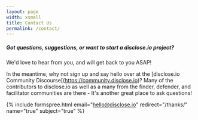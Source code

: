 ```yaml
---
layout: page
width: xsmall
title: Contact Us
permalink: /contact/
---
```


##### Got questions, suggestions, or want to start a disclose.io project? 

We'd love to hear from you, and will get back to you ASAP!  

In the meantime, why not sign up and say hello over at the [disclose.io Community Discourse[(https://community.disclose.io)? Many of the contributors to disclose.io  as well as a many from the finder, defender, and facilitator communities are there - It's another great place to ask questions!

{% include formspree.html email="hello@disclose.io" redirect="/thanks/" name="true" subject="true" %}
